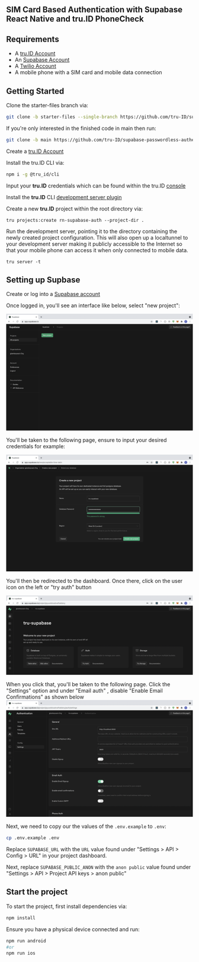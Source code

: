 ## SIM Card Based Authentication with Supabase React Native and tru.ID PhoneCheck

## Requirements

- A [tru.ID Account](https://tru.id)
- An [Supabase Account](https://app.supabase.io)
- A [Twilio Account](https://www.twilio.com)
- A mobile phone with a SIM card and mobile data connection

## Getting Started

Clone the starter-files branch via:

```bash
git clone -b starter-files --single-branch https://github.com/tru-ID/supabase-passwordless-authentication.git
```

If you're only interested in the finished code in main then run:

```bash
git clone -b main https://github.com/tru-ID/supabase-passwordless-authentication.git
```

Create a [tru.ID Account](https://tru.id)

Install the tru.ID CLI via:

```bash
npm i -g @tru_id/cli

```

Input your **tru.ID** credentials which can be found within the tru.ID [console](https://developer.tru.id/console)

Install the **tru.ID** CLI [development server plugin](https://github.com/tru-ID/cli-plugin-dev-server)

Create a new **tru.ID** project within the root directory via:

```
tru projects:create rn-supabase-auth --project-dir .
```

Run the development server, pointing it to the directory containing the newly created project configuration. This will also open up a localtunnel to your development server making it publicly accessible to the Internet so that your mobile phone can access it when only connected to mobile data.

```
tru server -t
```

## Setting up Supbase

Create or log into a [Supabase account](https://app.supabase.io)

Once logged in, you'll see an interface like below, select "new project":

![Empty Supabase Dashboard](./readme-assets/after-login.png)

You'll be taken to the following page, ensure to input your desired credentials for example:

![Create a new project](./readme-assets/create-new-project.png)

You'll then be redirected to the dashboard. Once there, click on the user icon on the left or "try auth" button

![Newly created project dashboard](./readme-assets/dashboard.png)

When you click that, you'll be taken to the following page. Click the "Settings" option and under "Email auth" , disable "Enable Email Confirmations" as shown below
![Authentication page](./readme-assets/email-auth.png)

Next, we need to copy our the values of the `.env.example` to `.env`:

```bash
cp .env.example .env
```

Replace `SUPABASE_URL` with the `URL` value found under "Settings > API > Config > URL" in your project dashboard.

Next, replace `SUPABASE_PUBLIC_ANON` with the `anon public` value found under "Settings > API > Project API keys > anon public"

## Start the project

To start the project, first install dependencies via:

```bash
npm install
```

Ensure you have a physical device connected and run:

```bash
npm run android
#or
npm run ios
```
